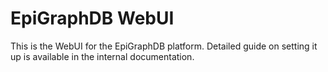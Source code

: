 # EpiGraphDB WebUI

This is the WebUI for the EpiGraphDB platform.
Detailed guide on setting it up is available in the internal documentation.
